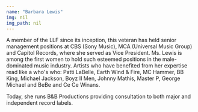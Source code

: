 ```yaml
---
name: "Barbara Lewis"
img: nil
img_path: nil
---
```


A member of the LLF since its inception, this veteran has held senior
management positions at CBS (Sony Music), MCA (Universal Music Group) and
Capitol Records, where she served as Vice President. Ms. Lewis is among the
first women to hold such esteemed positions in the male-dominated music
industry. Artists who have benefited from her expertise read like a who&#39;s who:
Patti LaBelle, Earth Wind &amp; Fire, MC Hammer, BB King, Michael Jackson, Boyz
II Men, Johnny Mathis, Master P, George Michael and BeBe and Ce Ce Winans.

Today, she runs B&amp;B Productions providing consultation to both major and
independent record labels.
